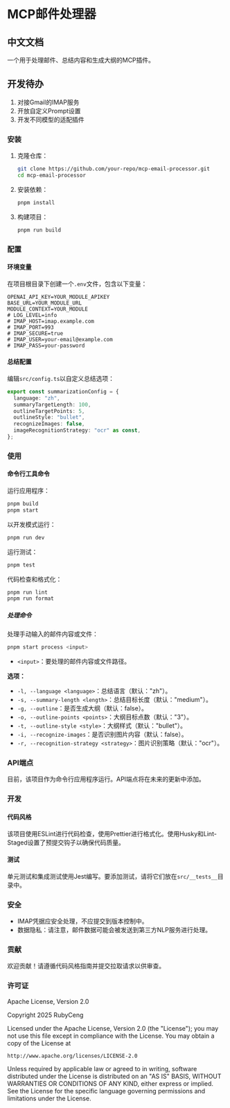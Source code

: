 # MCP邮件处理器

## 中文文档

一个用于处理邮件、总结内容和生成大纲的MCP插件。

## 开发待办
1. 对接Gmail的IMAP服务
2. 开放自定义Prompt设置
3. 开发不同模型的适配插件

### 安装

1. 克隆仓库：

   ```bash
   git clone https://github.com/your-repo/mcp-email-processor.git
   cd mcp-email-processor
   ```

2. 安装依赖：

   ```bash
   pnpm install
   ```

3. 构建项目：
   ```bash
   pnpm run build
   ```

### 配置

#### 环境变量

在项目根目录下创建一个`.env`文件，包含以下变量：

```
OPENAI_API_KEY=YOUR_MODULE_APIKEY
BASE_URL=YOUR_MODULE_URL
MODULE_CONTEXT=YOUR_MODULE
# LOG_LEVEL=info
# IMAP_HOST=imap.example.com
# IMAP_PORT=993
# IMAP_SECURE=true
# IMAP_USER=your-email@example.com
# IMAP_PASS=your-password
```

#### 总结配置

编辑`src/config.ts`以自定义总结选项：

```typescript
export const summarizationConfig = {
  language: "zh",
  summaryTargetLength: 100,
  outlineTargetPoints: 5,
  outlineStyle: "bullet",
  recognizeImages: false,
  imageRecognitionStrategy: "ocr" as const,
};
```

### 使用

#### 命令行工具命令

运行应用程序：

```bash
pnpm build
pnpm start
```

以开发模式运行：

```bash
pnpm run dev
```

运行测试：

```bash
pnpm test
```

代码检查和格式化：

```bash
pnpm run lint
pnpm run format
```

##### 处理命令

处理手动输入的邮件内容或文件：

```bash
pnpm start process <input>
```

- `<input>`：要处理的邮件内容或文件路径。

**选项：**
- `-l, --language <language>`：总结语言（默认："zh"）。
- `-s, --summary-length <length>`：总结目标长度（默认："medium"）。
- `-g, --outline`：是否生成大纲（默认：false）。
- `-o, --outline-points <points>`：大纲目标点数（默认："3"）。
- `-t, --outline-style <style>`：大纲样式（默认："bullet"）。
- `-i, --recognize-images`：是否识别图片内容（默认：false）。
- `-r, --recognition-strategy <strategy>`：图片识别策略（默认："ocr"）。

### API端点

目前，该项目作为命令行应用程序运行。API端点将在未来的更新中添加。

### 开发

#### 代码风格

该项目使用ESLint进行代码检查，使用Prettier进行格式化。使用Husky和Lint-Staged设置了预提交钩子以确保代码质量。

#### 测试

单元测试和集成测试使用Jest编写。要添加测试，请将它们放在`src/__tests__`目录中。

### 安全

- IMAP凭据应安全处理，不应提交到版本控制中。
- 数据隐私：请注意，邮件数据可能会被发送到第三方NLP服务进行处理。

### 贡献

欢迎贡献！请遵循代码风格指南并提交拉取请求以供审查。

### 许可证

Apache License, Version 2.0

Copyright 2025 RubyCeng

Licensed under the Apache License, Version 2.0 (the "License");
you may not use this file except in compliance with the License.
You may obtain a copy of the License at

    http://www.apache.org/licenses/LICENSE-2.0

Unless required by applicable law or agreed to in writing, software
distributed under the License is distributed on an "AS IS" BASIS,
WITHOUT WARRANTIES OR CONDITIONS OF ANY KIND, either express or implied.
See the License for the specific language governing permissions and
limitations under the License.
